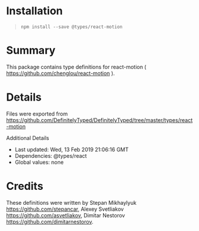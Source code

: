# Installation
> `npm install --save @types/react-motion`

# Summary
This package contains type definitions for react-motion ( https://github.com/chenglou/react-motion ).

# Details
Files were exported from https://github.com/DefinitelyTyped/DefinitelyTyped/tree/master/types/react-motion

Additional Details
 * Last updated: Wed, 13 Feb 2019 21:06:16 GMT
 * Dependencies: @types/react
 * Global values: none

# Credits
These definitions were written by Stepan Mikhaylyuk <https://github.com/stepancar>, Alexey Svetliakov <https://github.com/asvetliakov>, Dimitar Nestorov <https://github.com/dimitarnestorov>.
